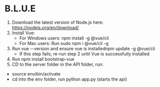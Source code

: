 # B.L.U.E

1. Download the latest version of Node.js here: https://nodejs.org/en/download/
2. Install Vue: 
    - For Windows users: npm install -g @vue/cli 
    - For Mac users: Run sudo npm i  @vue/cli -g
3. Run vue --version and ensure vue is installednpm update -g @vue/cli
    - If this step fails, re-run step 2 until Vue is successfully installed
4. Run npm install bootstrap-vue
5. CD to the server folder in the API folder, run:
- source env/bin/activate 
- cd into the env folder, run python app.py (starts the api)
